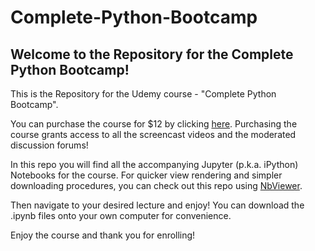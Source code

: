 # Complete-Python-Bootcamp

## Welcome to the Repository for the Complete Python Bootcamp!

This is the Repository for the Udemy course - "Complete Python Bootcamp".

You can purchase the course for $12 by clicking [here](https://www.udemy.com/complete-python-bootcamp/?couponCode=PYTHON12). 
Purchasing the course grants access to all the screencast videos and the moderated discussion forums!

In this repo you will find all the accompanying Jupyter (p.k.a. iPython) Notebooks for the course. For quicker view rendering and simpler downloading procedures, you can check out this repo using [NbViewer](http://nbviewer.ipython.org/github/jmportilla/Complete-Python-Bootcamp/tree/master/).



Then navigate to your desired lecture and enjoy! You can download the .ipynb files onto your own computer for convenience.

Enjoy the course and thank you for enrolling!

